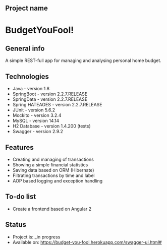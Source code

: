 ## Project name

# BudgetYouFool!

## General info

A simple REST-full app for managing and analysing personal home budget.

## Technologies

* Java - version 1.8
* SpringBoot - version 2.2.7.RELEASE
* SpringData - version 2.2.7.RELEASE
* Spring HATEAOES - version 2.2.7.RELEASE
* JUnit - version 5.6.2
* Mockito - version 3.2.4
* MySQL - version 14.14 
* H2 Database - version 1.4.200 (tests)
* Swagger - version 2.9.2

## Features

* Creating and managing of transactions
* Showing a simple financial statistics
* Saving data based on ORM (Hibernate)
* Filtrating transactions by time and label
* AOP based logging and exception handling

## To-do list

* Create a frontend based on Angular 2

## Status

* Project is: _in progress
* Available on: https://budget-you-fool.herokuapp.com/swagger-ui.html#
